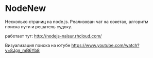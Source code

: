 # NodeNew
Несколько страниц на node.js. Реализован чат на сокетах, алгоритм поиска пути и решатель судоку.

работает тут: http://nodejs-nalsur.rhcloud.com/

Визуализация поиска на ютубе https://www.youtube.com/watch?v=8Jgn_mB6Yb8

